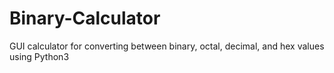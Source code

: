 # Binary-Calculator
GUI calculator for converting between binary, octal, decimal, and hex values using Python3
